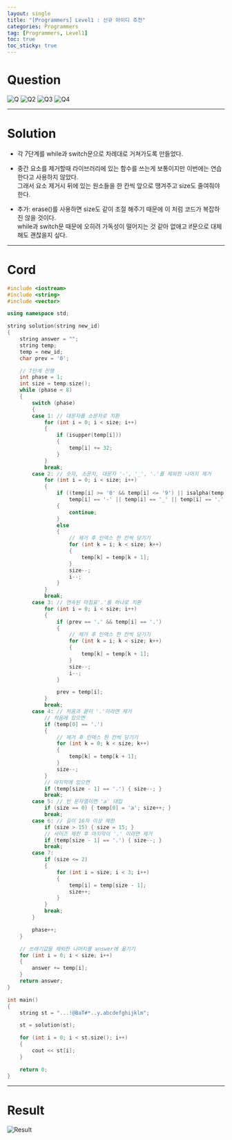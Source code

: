 ```yaml
---
layout: single
title: "[Programmers] Level1 : 신규 아이디 추천"
categories: Programmers
tag: [Programmers, Level1]
toc: true
toc_sticky: true
---
```


# Question
![Q](https://user-images.githubusercontent.com/97664446/195154667-7017c57a-6c57-40ff-9368-ac01ec74d5c6.PNG)
![Q2](https://user-images.githubusercontent.com/97664446/195154673-8727d5b3-352d-4760-b4df-f4301b6c53a5.PNG)
![Q3](https://user-images.githubusercontent.com/97664446/195154677-b5255f8e-36a9-4ccc-aa3e-540e73cf70d6.PNG)
![Q4](https://user-images.githubusercontent.com/97664446/195154679-87db4ff2-260f-4fa3-9bb6-1e766456e292.PNG)

***

# Solution
- 각 7단계를 while과 switch문으로 차례대로 거쳐가도록 만들었다.
- 중간 요소를 제거할때 라이브러리에 있는 함수를 쓰는게 보통이지만 이번에는 연습한다고 사용하지 않았다.  
그래서 요소 제거시 뒤에 있는 원소들을 한 칸씩 앞으로 땡겨주고 size도 줄여줘야 한다.

- 추가: erase()를 사용하면 size도 같이 조절 해주기 때문에 이 처럼 코드가 복잡하진 않을 것이다.  
while과 switch문 때문에 오히려 가독성이 떨어지는 것 같아 없애고 if문으로 대체해도 괜찮을지 싶다.

***

# Cord
```c++
#include <iostream>
#include <string>
#include <vector>

using namespace std;

string solution(string new_id) 
{
    string answer = "";
    string temp;
    temp = new_id;
    char prev = '0';

    // 7단계 진행
    int phase = 1;
    int size = temp.size();
    while (phase < 8)
    {
        switch (phase)
        {
        case 1: // 대문자를 소문자로 치환
            for (int i = 0; i < size; i++)
            {
                if (isupper(temp[i]))
                {
                    temp[i] += 32;
                }
            }
            break;
        case 2: // 숫자, 소문자, 대문자 '-', '_', '.'를 제외한 나머지 제거
            for (int i = 0; i < size; i++)
            {
                if ((temp[i] >= '0' && temp[i] <= '9') || isalpha(temp[i]) ||
                    temp[i] == '-' || temp[i] == '_' || temp[i] == '.')
                {
                    continue;
                }
                else
                {
                    // 제거 후 인덱스 한 칸씩 당기기
                    for (int k = i; k < size; k++)
                    {
                        temp[k] = temp[k + 1];
                    }
                    size--;
                    i--;
                }
            }
            break;
        case 3: // 연속된 마침표'.'를 하나로 치환
            for (int i = 0; i < size; i++)
            {
                if (prev == '.' && temp[i] == '.')
                {
                    // 제거 후 인덱스 한 칸씩 당기기
                    for (int k = i; k < size; k++)
                    {
                        temp[k] = temp[k + 1];
                    }
                    size--;
                    i--;
                }

                prev = temp[i];
            }
            break;
        case 4: // 처음과 끝이 '.'이라면 제거
            // 처음에 있으면
            if (temp[0] == '.')
            {
                // 제거 후 인덱스 한 칸씩 당기기
                for (int k = 0; k < size; k++)
                {
                    temp[k] = temp[k + 1];
                }
                size--;
            }
            // 마지막에 있으면
            if (temp[size - 1] == '.') { size--; }
            break;
        case 5: // 빈 문자열이면 'a' 대입
            if (size == 0) { temp[0] = 'a'; size++; }
            break;
        case 6: // 길이 16자 이상 제한
            if (size > 15) { size = 15; }
            // 사이즈 제한 후 마지막이 '.' 이라면 제거
            if (temp[size - 1] == '.') { size--; }
            break;
        case 7:
            if (size <= 2)
            {
                for (int i = size; i < 3; i++)
                {
                    temp[i] = temp[size - 1];
                    size++;
                }
            }
            break;
        }

        phase++;
    }

    // 쓰레기값을 제외한 나머지를 answer에 옮기기
    for (int i = 0; i < size; i++)
    {
        answer += temp[i];
    }
    return answer;
}

int main()
{
    string st = "...!@BaT#*..y.abcdefghijklm";

    st = solution(st);

    for (int i = 0; i < st.size(); i++)
    {
        cout << st[i];
    }

    return 0;
}
```

***

# Result
![Result](https://user-images.githubusercontent.com/97664446/195154683-6962b512-98a1-4d71-9c09-a4715db2bfeb.PNG)

